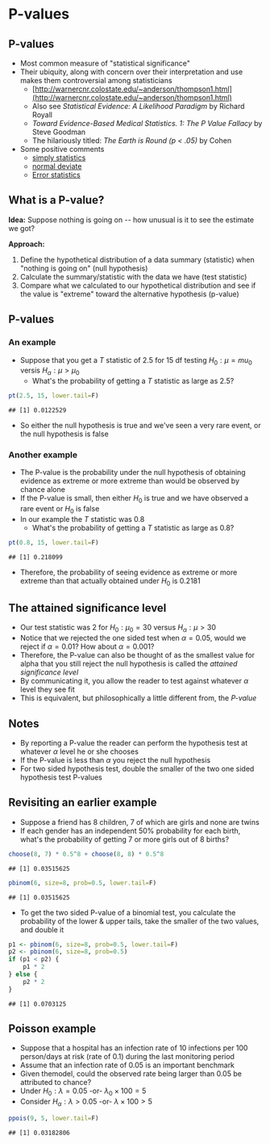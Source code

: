 # P-values

## P-values

- Most common measure of "statistical significance"
- Their ubiquity, along with concern over their interpretation and use makes them controversial among statisticians
    - [http://warnercnr.colostate.edu/~anderson/thompson1.html](http://warnercnr.colostate.edu/~anderson/thompson1.html)
    - Also see _Statistical Evidence: A Likelihood Paradigm_ by Richard Royall
    - _Toward Evidence-Based Medical Statistics. 1: The P Value Fallacy_ by Steve Goodman
    - The hilariously titled: _The Earth is Round (p < .05)_ by Cohen
- Some positive comments
    - [simply statistics](http://simplystatistics.org/2012/01/06/p-values-and-hypothesis-testing-get-a-bad-rap-but-we/)
    - [normal deviate](https://normaldeviate.wordpress.com/2013/03/14/double-misunderstandings-about-p-values/)
    - [Error statistics](http://errorstatistics.com/2013/06/14/p-values-cant-be-trusted-except-when-used-to-argue-that-p-values-cant-be-trusted/)
    
## What is a P-value?

**Idea:** Suppose nothing is going on -- how unusual is it to see the estimate we got?

**Approach:**

1. Define the hypothetical distribution of a data summary (statistic) when "nothing is going on" (null hypothesis)
2. Calculate the summary/statistic with the data we have (test statistic)
3. Compare what we calculated to our hypothetical distribution and see if the value is "extreme" toward the alternative hypothesis (p-value)

## P-values

### An example

- Suppose that you get a $T$ statistic of 2.5 for 15 df testing $H_0 : \mu = mu_0$ versis $H_\alpha : \mu > \mu_0$
    - What's the probability of getting a $T$ statistic as large as 2.5?
    

```r
pt(2.5, 15, lower.tail=F)
```

```
## [1] 0.0122529
```

- So either the null hypothesis is true and we've seen a very rare event, or the null hypothesis is false

### Another example

- The P-value is the probability under the null hypothesis of obtaining evidence as extreme or more extreme than would be observed by chance alone
- If the P-value is small, then either $H_0$ is true and we have observed a rare event or $H_0$ is false
- In our example the $T$ statistic was 0.8
    - What's the probability of getting a $T$ statistic as large as 0.8?
    

```r
pt(0.8, 15, lower.tail=F)
```

```
## [1] 0.218099
```

- Therefore, the probability of seeing evidence as extreme or more extreme than that actually obtained under $H_0$ is 0.2181

## The attained significance level

- Our test statistic was 2 for $H_0 : \mu_0 = 30$ versus $H_\alpha : \mu > 30$
- Notice that we rejected the one sided test when $\alpha = 0.05$, would we reject if $\alpha = 0.01$? How about $\alpha = 0.001$?
- Therefore, the P-value can also be thought of as the smallest value for alpha that you still reject the null hypothesis is called the _attained significance level_
- By communicating it, you allow the reader to test against whatever $\alpha$ level they see fit
- This is equivalent, but philosophically a little different from, the _P-value_

## Notes

- By reporting a P-value the reader can perform the hypothesis test at whatever $\alpha$ level he or she chooses
- If the P-value is less than $\alpha$ you reject the null hypothesis
- For two sided hypothesis test, double the smaller of the two one sided hypothesis test P-values

## Revisiting an earlier example

- Suppose a friend has 8 children, 7 of which are girls and none are twins
- If each gender has an independent 50% probability for each birth, what's the probability of getting 7 or more girls out of 8 births?


```r
choose(8, 7) * 0.5^8 + choose(8, 8) * 0.5^8
```

```
## [1] 0.03515625
```

```r
pbinom(6, size=8, prob=0.5, lower.tail=F)
```

```
## [1] 0.03515625
```

- To get the two sided P-value of a binomial test, you calculate the probability of the lower & upper tails, take the smaller of the two values, and double it


```r
p1 <- pbinom(6, size=8, prob=0.5, lower.tail=F)
p2 <- pbinom(6, size=8, prob=0.5)
if (p1 < p2) {
    p1 * 2
} else {
    p2 * 2
}
```

```
## [1] 0.0703125
```

## Poisson example

- Suppose that a hospital has an infection rate of 10 infections per 100 person/days at risk (rate of 0.1) during the last monitoring period
- Assume that an infection rate of 0.05 is an important benchmark
- Given themodel, could the observed rate being larger than 0.05 be attributed to chance?
- Under $H_0 : \lambda = 0.05 \mbox{ -or- } \lambda_0 \times 100 = 5$
- Consider $H_\alpha : \lambda > 0.05 \mbox{ -or- } \lambda \times 100 > 5$


```r
ppois(9, 5, lower.tail=F)
```

```
## [1] 0.03182806
```
